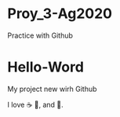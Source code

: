 # Proy_3-Ag2020
Practice with Github
# Hello-Word
My project new wirh Github

I love :coffee: :pizza:, and :dancer:.
